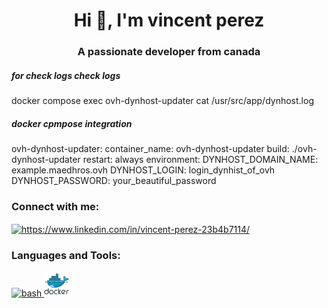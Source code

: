 <h1 align="center">Hi 👋, I'm vincent perez</h1>
<h3 align="center">A passionate developer from canada</h3>

<h5 align="left">for check logs check logs</h5>
<p align="left">
docker compose exec ovh-dynhost-updater cat /usr/src/app/dynhost.log</h5>
</p>

<h5 align="left">docker cpmpose integration</h5>
<p align="left">
ovh-dynhost-updater:
container_name: ovh-dynhost-updater
build: ./ovh-dynhost-updater
restart: always
environment:
DYNHOST_DOMAIN_NAME: example.maedhros.ovh
DYNHOST_LOGIN: login_dynhist_of_ovh
DYNHOST_PASSWORD: your_beautiful_password
</p>

<h3 align="left">Connect with me:</h3>
<p align="left">
<a href="https://linkedin.com/in/https://www.linkedin.com/in/vincent-perez-23b4b7114/" target="blank"><img align="center" src="https://raw.githubusercontent.com/rahuldkjain/github-profile-readme-generator/master/src/images/icons/Social/linked-in-alt.svg" alt="https://www.linkedin.com/in/vincent-perez-23b4b7114/" height="30" width="40" /></a>
</p>

<h3 align="left">Languages and Tools:</h3>
<p align="left"> <a href="https://www.gnu.org/software/bash/" target="_blank" rel="noreferrer"> <img src="https://www.vectorlogo.zone/logos/gnu_bash/gnu_bash-icon.svg" alt="bash" width="40" height="40"/> </a> <a href="https://www.docker.com/" target="_blank" rel="noreferrer"> <img src="https://raw.githubusercontent.com/devicons/devicon/master/icons/docker/docker-original-wordmark.svg" alt="docker" width="40" height="40"/> </a> </p>
